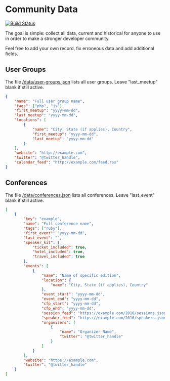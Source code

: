 # Community Data

[![Build Status](https://travis-ci.org/afilina/dev-community-data.svg?branch=master)](https://travis-ci.org/afilina/dev-community-data)

The goal is simple: collect all data, current and historical for anyone to use in order to make a stronger developer community.

Feel free to add your own record, fix erroneous data and add additional fields.

## User Groups

The file [/data/user-groups.json](https://github.com/afilina/dev-community-data/blob/master/data/user-groups.json) lists all user groups. Leave "last_meetup" blank if still active.

```json
{
    "name": "Full user group name",
    "tags": ["php", "js"],
    "first_meetup": "yyyy-mm-dd",
    "last_meetup": "yyyy-mm-dd", 
    "locations": [
        {
            "name": "City, State (if applies), Country",
            "first_meetup": "yyyy-mm-dd",
            "last_meetup": "yyyy-mm-dd"
        }
    ],
    "website": "http://example.com",
    "twitter": "@twitter_handle",
    "calendar_feed": "http://example.com/feed.rss"
}
```

## Conferences

The file [/data/conferences.json](https://github.com/afilina/dev-community-data/blob/master/data/conferences.json) lists all conferences. Leave "last_event" blank if still active.

```json
[
    {
        "key": "example",
        "name": "Full conference name",
        "tags": ["ruby"],
        "first_event": "yyyy-mm-dd",
        "last_event": "",
        "speaker_kit": {
            "ticket_included": true,
            "hotel_included": true,
            "travel_included": true
        },
        "events": [
            {
                "name": "Name of specific edition",
                "location": {
                    "name": "City, State (if applies), Country"
                },
                "event_start": "yyyy-mm-dd",
                "event_end": "yyyy-mm-dd",
                "cfp_start": "yyyy-mm-dd",
                "cfp_end": "yyyy-mm-dd",
                "session_feed": "https://example.com/2016/sessions.json",
                "speaker_feed": "https://example.com/2016/speakers.json",
                "organizers": [
                    {
                        "name": "Organizer Name",
                        "twitter": "@twitter_handle"
                    }
                ]
            }
        ],
        "website": "https://example.com",
        "twitter": "@twitter_handle"
    }
]
```

